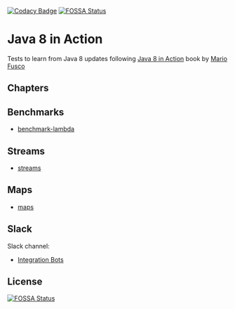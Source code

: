 [![Codacy Badge](https://api.codacy.com/project/badge/grade/b3ffd6f373a24cb188e135129359431d)](https://www.codacy.com/app/ricardogarfe/java-8-in-action)
[![FOSSA Status](https://app.fossa.io/api/projects/git%2Bhttps%3A%2F%2Fgithub.com%2Fricardogarfe%2Fjava-8-in-action.svg?type=shield)](https://app.fossa.io/projects/git%2Bhttps%3A%2F%2Fgithub.com%2Fricardogarfe%2Fjava-8-in-action?ref=badge_shield)

Java 8 in Action
==================

Tests to learn from Java 8 updates following [Java 8 in Action](https://www.manning.com/books/java-8-in-action) book by [Mario Fusco](https://twitter.com/mariofusco)

Chapters
---------

Benchmarks
-----------

* [benchmark-lambda](benchmark-lambda)

Streams
--------

* [streams](streams)

Maps
-----

* [maps](maps)

Slack
------

Slack channel:

* [Integration Bots](https://integrationbots.slack.com)

## License
[![FOSSA Status](https://app.fossa.io/api/projects/git%2Bhttps%3A%2F%2Fgithub.com%2Fricardogarfe%2Fjava-8-in-action.svg?type=large)](https://app.fossa.io/projects/git%2Bhttps%3A%2F%2Fgithub.com%2Fricardogarfe%2Fjava-8-in-action?ref=badge_large)
